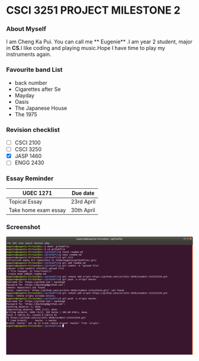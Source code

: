 # CSCI 3251 PROJECT MILESTONE 2

### About Myself
I am Cheng Ka Pui. You can call me ** Eugenie** .I am year 2 student, major in **CS**.I like coding and playing music.Hope I have time to play my instruments again.

### Favourite band List
- back number
- Cigarettes after Se
- Mayday
- Oasis
- The Japanese House
- The 1975

### Revision checklist
- [ ] CSCI 2100
- [ ] CSCI 3250
- [X] JASP 1460
- [ ] ENGG 2430

### Essay Reminder

UGEC 1271 | Due date
------------ | -------------
Topical Essay | 23rd April
Take home exam essay | 30th April

### Screenshot
![alt text](https://github.com/csci3251-2020/student-1155125534/blob/master/Screenshot.png)
